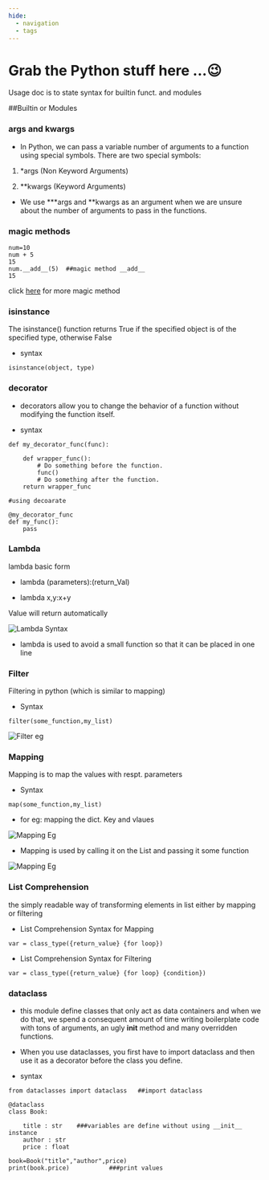 ```yaml
---
hide:
  - navigation
  - tags
---
```

 
<h1></h1>

# Grab the Python stuff here ...😉

Usage doc is to state syntax for builtin funct. and modules

##Builtin or Modules

### args and kwargs

- In Python, we can pass a variable number of arguments to a function using special symbols. There are two special symbols:

1. *args (Non Keyword Arguments)

2. **kwargs (Keyword Arguments)

- We use ***args and **kwargs as an argument when we are unsure about the number of arguments to pass in the functions.

### magic methods

```
num=10
num + 5
15
num.__add__(5)  ##magic method __add__
15
```

click [here](https://www.tutorialsteacher.com/python/magic-methods-in-python) for more magic method

### isinstance

The isinstance() function returns True if the specified object is of the specified type, otherwise False
 
- syntax
```
isinstance(object, type)
```

### decorator

- decorators allow you to change the behavior of a function without modifying the function itself.
 
- syntax
```
def my_decorator_func(func):

    def wrapper_func():
        # Do something before the function.
        func()
        # Do something after the function.
    return wrapper_func

#using decoarate

@my_decorator_func
def my_func():
    pass

```

### Lambda

lambda basic form
 
- lambda (parameters):(return_Val)

- lambda x,y:x+y

Value will return automatically
 
![Lambda Syntax](./png/lambda_syn.png)

- lambda is used to avoid a small function
so that it can be placed in one line

### Filter
 
Filtering in python (which is similar to mapping)

- Syntax
```
filter(some_function,my_list)
```

![Filter eg](./png/filter_eg.png)

### Mapping

Mapping is to map the values with respt. parameters

- Syntax
```
map(some_function,my_list)
```

- for eg: mapping the dict. Key and vlaues
 
![Mapping Eg](./png/mapping_eg.png)

- Mapping is used by calling it on the List and passing it some function

![Mapping Eg](./png/mapping_eg2.png)

### List Comprehension
 
the simply readable way of transforming elements in list either by mapping or filtering
 
- List Comprehension Syntax for Mapping

```
var = class_type({return_value} {for loop})
```

- List Comprehension Syntax for Filtering

```
var = class_type({return_value} {for loop} {condition})
```

### dataclass
 
- this module define classes that only act as data containers and when we do that, we spend a consequent amount of time writing boilerplate code with tons of arguments, an ugly __init__ method and many overridden functions.
 
- When you use dataclasses, you first have to import dataclass and then use it as a decorator before the class you define.

- syntax
```
from dataclasses import dataclass   ##import dataclass

@dataclass
class Book:

    title : str    ###variables are define without using __init__ instance
    author : str
    price : float

book=Book("title","author",price)
print(book.price)           ###print values
```
